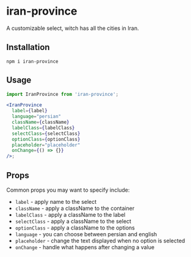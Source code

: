 # iran-province

A customizable select,
witch has all the cities in Iran.

## Installation

```
npm i iran-province
```

## Usage

```jsx
import IranProvince from 'iran-province';

<IranProvince
  label={label}
  language="persian"
  className={className}
  labelClass={labelClass}
  selectClass={selectClass}
  optionClass={optionClass}
  placeholder="placeholder"
  onChange={() => {}}
/>;
```

## Props

Common props you may want to specify include:

- `label` - apply name to the select
- `className` - apply a className to the container
- `labelClass` - apply a className to the label
- `selectClass` - apply a className to the select
- `optionClass` - apply a className to the options
- `language` - you can choose between persian and english
- `placeholder` - change the text displayed when no option is selected
- `onChange` - handle what happens after changing a value
